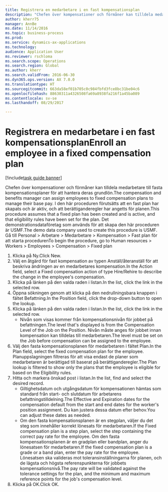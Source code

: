 ```yaml
--- 
title: Registrera en medarbetare i en fast kompensationsplan
description: "Chefen över kompensationer och förmåner kan tilldela medarbetare till fasta kompensationsplaner för att hantera deras grundlön."
author: kherr75
manager: AnnBe
ms.date: 11/14/2016
ms.topic: business-process
ms.prod: 
ms.service: dynamics-ax-applications
ms.technology: 
audience: Application User
ms.reviewer: rschloma
ms.search.scope: Operations
ms.search.region: Global
ms.author: kherr
ms.search.validFrom: 2016-06-30
ms.dyn365.ops.version: AX 7.0.0
ms.translationtype: HT
ms.sourcegitcommit: 663da58ef01b705c0c984fbfd3fce8bc31be04c6
ms.openlocfilehash: 88630311a4326508fa69a8938fa216f1a45ba089
ms.contentlocale: sv-se
ms.lasthandoff: 08/29/2017

---
```

# <a name="enroll-an-employee-in-a-fixed-compensation-plan"></a><span data-ttu-id="4f356-103">Registrera en medarbetare i en fast kompensationsplan</span><span class="sxs-lookup"><span data-stu-id="4f356-103">Enroll an employee in a fixed compensation plan</span></span>

[!include[task guide banner](../../includes/task-guide-banner.md)]

<span data-ttu-id="4f356-104">Chefen över kompensationer och förmåner kan tilldela medarbetare till fasta kompensationsplaner för att hantera deras grundlön.</span><span class="sxs-lookup"><span data-stu-id="4f356-104">The compensation and benefits manager can assign employees to fixed compensation plans to manage their base pay.</span></span> <span data-ttu-id="4f356-105">I den här proceduren förutsätts att en fast plan har skapats och är aktiv, och att berättiganderegler har angetts för planen.</span><span class="sxs-lookup"><span data-stu-id="4f356-105">This procedure assumes that a fixed plan has been created and is active, and that eligibility rules have been set for the plan.</span></span> <span data-ttu-id="4f356-106">Det demonstrationsdataföretag som används för att skapa den här proceduren är USMF.</span><span class="sxs-lookup"><span data-stu-id="4f356-106">The demo data company used to create this procedure is USMF.</span></span> <span data-ttu-id="4f356-107">Gå till Personal > Arbetare > Medarbetare > Kompensation > Fast plan för att starta proceduren</span><span class="sxs-lookup"><span data-stu-id="4f356-107">To begin the procedure, go to Human resources > Workers > Employees > Compensation > Fixed plan</span></span>

1. <span data-ttu-id="4f356-108">Klicka på Ny.</span><span class="sxs-lookup"><span data-stu-id="4f356-108">Click New.</span></span>
2. <span data-ttu-id="4f356-109">Välj en åtgärd för fast kompensation av typen Anställ/återanställ för att beskriva ändringen av en medarbetares kompensation.</span><span class="sxs-lookup"><span data-stu-id="4f356-109">In the Action field, select a Fixed compensation action of type Hire/Rehire to describe the change in the employee's compensation.</span></span>
3. <span data-ttu-id="4f356-110">Klicka på länken på den valda raden i listan.</span><span class="sxs-lookup"><span data-stu-id="4f356-110">In the list, click the link in the selected row.</span></span>
4. <span data-ttu-id="4f356-111">Öppna sökningen genom att klicka på den nedrullningsbara knappen i fältet Befattning.</span><span class="sxs-lookup"><span data-stu-id="4f356-111">In the Position field, click the drop-down button to open the lookup.</span></span>
5. <span data-ttu-id="4f356-112">Klicka på länken på den valda raden i listan.</span><span class="sxs-lookup"><span data-stu-id="4f356-112">In the list, click the link in the selected row.</span></span>
    * <span data-ttu-id="4f356-113">Nivån som visas kommer från kompensationsnivån för jobbet på befattningen.</span><span class="sxs-lookup"><span data-stu-id="4f356-113">The level that's displayed is from the Compensation Level of the Job on the Position.</span></span> <span data-ttu-id="4f356-114">Nivån måste anges för jobbet innan kompensation kan tilldelas till medarbetaren.</span><span class="sxs-lookup"><span data-stu-id="4f356-114">The level must be set on the Job before compensation can be assigned to the employee.</span></span>  
6. <span data-ttu-id="4f356-115">Välj den fasta kompensationsplanen för medarbetaren i fältet Plan.</span><span class="sxs-lookup"><span data-stu-id="4f356-115">In the Plan field, select the fixed compensation plan for the employee.</span></span> <span data-ttu-id="4f356-116">Planuppslagningen filtreras för att visa endast de planer som medarbetaren är berättigad till baserat på berättiganderegler.</span><span class="sxs-lookup"><span data-stu-id="4f356-116">The Plan lookup is filtered to show only the plans that the employee is eligible for based on the Eligibility rules.</span></span>
7. <span data-ttu-id="4f356-117">Hitta och markera önskad post i listan.</span><span class="sxs-lookup"><span data-stu-id="4f356-117">In the list, find and select the desired record.</span></span>
    * <span data-ttu-id="4f356-118">Giltighetsdatum och utgångsdatum för kompensationen hämtas som standard från start- och slutdatum för arbetarens befattningstilldelning.</span><span class="sxs-lookup"><span data-stu-id="4f356-118">The Effective and Expiration dates for the compensation default from the start and end dates for the worker's position assignment.</span></span> <span data-ttu-id="4f356-119">Du kan justera dessa datum efter behov.</span><span class="sxs-lookup"><span data-stu-id="4f356-119">You can adjust these dates as needed.</span></span>  
    * <span data-ttu-id="4f356-120">Om den fasta kompensationsplanen är en stegplan, väljer du det steg som innehåller korrekt lönesats för medarbetaren.</span><span class="sxs-lookup"><span data-stu-id="4f356-120">If the Fixed compensation plan is a step plan, select the step containing the correct pay rate for the employee.</span></span> <span data-ttu-id="4f356-121">Om den fasta kompensationsplanen är en gradplan eller bandplan, anger du lönesatsen för medarbetaren.</span><span class="sxs-lookup"><span data-stu-id="4f356-121">If the fixed compensation plan is a grade or a band plan, enter the pay rate for the employee.</span></span> <span data-ttu-id="4f356-122">Lönesatsen ska valideras mot toleransinställningarna för planen, och de lägsta och högsta referenspunkterna för jobbets kompensationsnivå.</span><span class="sxs-lookup"><span data-stu-id="4f356-122">The pay rate will be validated against the tolerance settings for the plan, and the minimum and maximum reference points for the job's compensation level.</span></span>  
8. <span data-ttu-id="4f356-123">Klicka på OK.</span><span class="sxs-lookup"><span data-stu-id="4f356-123">Click OK.</span></span>


